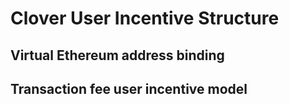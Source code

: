 # Clover User Incentive Structure

## Virtual Ethereum address binding

  
  


## Transaction fee user incentive model



